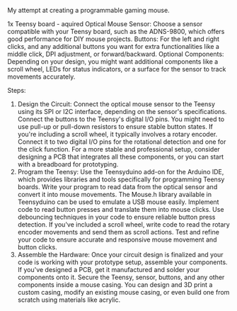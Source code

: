 My attempt at creating a programmable gaming mouse.

1x Teensy board - aquired
Optical Mouse Sensor: Choose a sensor compatible with your Teensy board, such as the ADNS-9800, which offers good performance for DIY mouse projects.
Buttons: For the left and right clicks, and any additional buttons you want for extra functionalities like a middle click, DPI adjustment, or forward/backward.
Optional Components: Depending on your design, you might want additional components like a scroll wheel, LEDs for status indicators, or a surface for the sensor to track movements accurately.


Steps:
1. Design the Circuit:
Connect the optical mouse sensor to the Teensy using its SPI or I2C interface, depending on the sensor's specifications.
Connect the buttons to the Teensy's digital I/O pins. You might need to use pull-up or pull-down resistors to ensure stable button states.
If you're including a scroll wheel, it typically involves a rotary encoder. Connect it to two digital I/O pins for the rotational detection and one for the click function.
For a more stable and professional setup, consider designing a PCB that integrates all these components, or you can start with a breadboard for prototyping.
2. Program the Teensy:
Use the Teensyduino add-on for the Arduino IDE, which provides libraries and tools specifically for programming Teensy boards.
Write your program to read data from the optical sensor and convert it into mouse movements. The Mouse.h library available in Teensyduino can be used to emulate a USB mouse easily.
Implement code to read button presses and translate them into mouse clicks. Use debouncing techniques in your code to ensure reliable button press detection.
If you've included a scroll wheel, write code to read the rotary encoder movements and send them as scroll actions.
Test and refine your code to ensure accurate and responsive mouse movement and button clicks.
3. Assemble the Hardware:
Once your circuit design is finalized and your code is working with your prototype setup, assemble your components. If you've designed a PCB, get it manufactured and solder your components onto it.
Secure the Teensy, sensor, buttons, and any other components inside a mouse casing. You can design and 3D print a custom casing, modify an existing mouse casing, or even build one from scratch using materials like acrylic.
